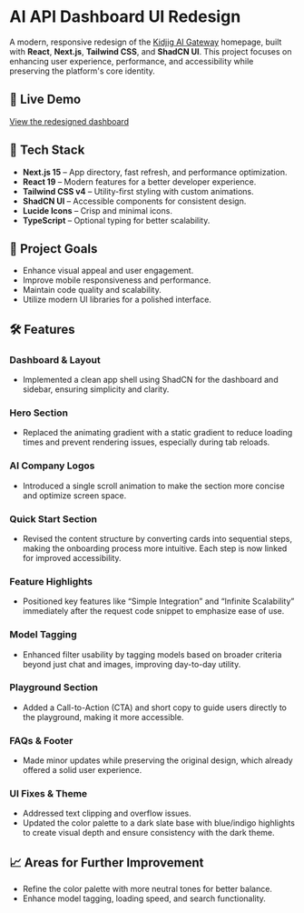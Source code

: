 # AI API Dashboard UI Redesign

A modern, responsive redesign of the [Kidjig AI Gateway](https://platform.kidjig.com) homepage, built with **React**, **Next.js**, **Tailwind CSS**, and **ShadCN UI**. This project focuses on enhancing user experience, performance, and accessibility while preserving the platform's core identity.

## 🚀 Live Demo

[View the redesigned dashboard](https://ai-api-dashboard-nu.vercel.app/)

## 🧰 Tech Stack

- **Next.js 15** – App directory, fast refresh, and performance optimization.
- **React 19** – Modern features for a better developer experience.
- **Tailwind CSS v4** – Utility-first styling with custom animations.
- **ShadCN UI** – Accessible components for consistent design.
- **Lucide Icons** – Crisp and minimal icons.
- **TypeScript** – Optional typing for better scalability.

## 🎯 Project Goals

- Enhance visual appeal and user engagement.
- Improve mobile responsiveness and performance.
- Maintain code quality and scalability.
- Utilize modern UI libraries for a polished interface.

## 🛠️ Features

### Dashboard & Layout

- Implemented a clean app shell using ShadCN for the dashboard and sidebar, ensuring simplicity and clarity.

### Hero Section

- Replaced the animating gradient with a static gradient to reduce loading times and prevent rendering issues, especially during tab reloads.

### AI Company Logos

- Introduced a single scroll animation to make the section more concise and optimize screen space.

### Quick Start Section

- Revised the content structure by converting cards into sequential steps, making the onboarding process more intuitive. Each step is now linked for improved accessibility.

### Feature Highlights

- Positioned key features like “Simple Integration” and “Infinite Scalability” immediately after the request code snippet to emphasize ease of use.

### Model Tagging

- Enhanced filter usability by tagging models based on broader criteria beyond just chat and images, improving day-to-day utility.

### Playground Section

- Added a Call-to-Action (CTA) and short copy to guide users directly to the playground, making it more accessible.

### FAQs & Footer

- Made minor updates while preserving the original design, which already offered a solid user experience.

### UI Fixes & Theme

- Addressed text clipping and overflow issues.
- Updated the color palette to a dark slate base with blue/indigo highlights to create visual depth and ensure consistency with the dark theme.

## 📈 Areas for Further Improvement

- Refine the color palette with more neutral tones for better balance.
- Enhance model tagging, loading speed, and search functionality.
